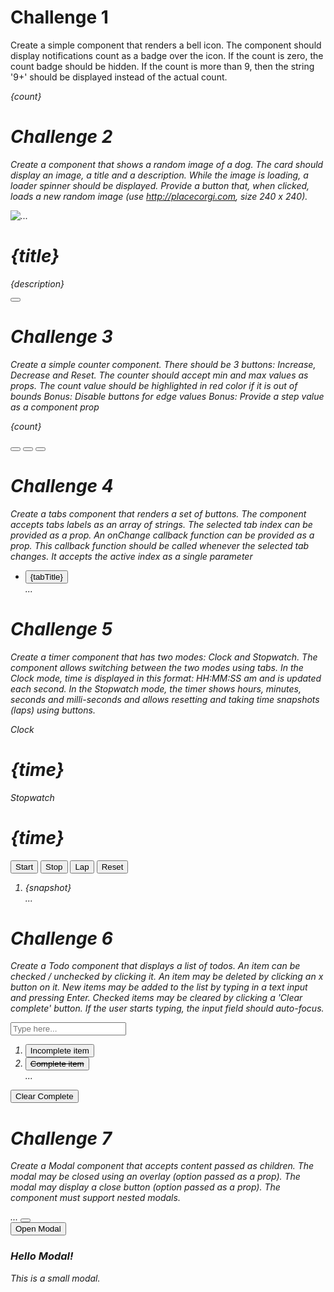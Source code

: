# Challenge 1

Create a simple component that renders a bell icon. The component should display notifications count as a badge over the icon. If the count is zero, the count badge should be hidden. If the count is more than 9, then the string '9+' should be displayed instead of the actual count.

<div className="ex-1">
  <i className="fa fa-bell" />
  <span>{count}</span>
</div>

# Challenge 2

Create a component that shows a random image of a dog. The card should display an image, a title and a description. While the image is loading, a loader spinner should be displayed. Provide a button that, when clicked, loads a new random image (use http://placecorgi.com, size 240 x 240).

<div className="ex-2">
  <img src="..." alt="..." />
  <div className="loader" />
  <h1>{title}</h1>
  <p>{description}</p>
  <button>
    <i className="fa fa-sync" />
  </button>
</div>

# Challenge 3

Create a simple counter component. There should be 3 buttons: Increase, Decrease and Reset. The counter should accept min and max values as props. The count value should be highlighted in red color if it is out of bounds
Bonus: Disable buttons for edge values
Bonus: Provide a step value as a component prop

<div className="ex-3">
  <p>{count}</p>

  <button>
    <i className="fa fa-minus" />
  </button>

  <button>
    <i className="fa fa-undo" />
  </button>

  <button>
    <i className="fa fa-plus" />
  </button>
</div>

# Challenge 4

Create a tabs component that renders a set of buttons. The component accepts tabs labels as an array of strings. The selected tab index can be provided as a prop. An onChange callback function can be provided as a prop. This callback function should be called whenever the selected tab changes. It accepts the active index as a single parameter

<ul className="ex-4">
  <li className="is-active">
    <button>{tabTitle}</button>
  </li>
  ...
</ul>

# Challenge 5

Create a timer component that has two modes: Clock and  Stopwatch. The component allows switching between the two modes using tabs. In the Clock mode, time is displayed in this format: HH:MM:SS am and is updated each second. In the Stopwatch mode, the timer shows hours, minutes, seconds and milli-seconds and allows resetting and taking time snapshots (laps) using buttons.

<div className="ex-5">
  <Tabs />
  <Clock />
  <Stopwatch />
</div>

Clock

<h1>{time}</h1>

Stopwatch

<div>
  <h1>{time}</h1>

  <button>Start</button>
  <button>Stop</button>
  <button>Lap</button>
  <button>Reset</button>

  <ol reversed>
    <li>{snapshot}</li>
    ...
  </ol>
</div>

# Challenge 6

Create a Todo component that displays a list of todos.  An item can be checked / unchecked by clicking it. An item may be deleted by clicking an x button on it. New items may be added to the list by typing in a text input and pressing Enter. Checked items may be cleared by clicking a 'Clear complete' button. If the user starts typing, the input field should auto-focus.

<div className="ex-6">
  <form>
    <input type="text" name="newItem" placeholder="Type here..." />
  </form>

  <ol>
    <li>
      <button>Incomplete item</button>
      <span>
        <i className="fa fa-trash" />
      </span>
    </li>
    <li>
      <button><s>Complete item</s></button>
      <span>
        <i className="fa fa-trash" />
      </span>
    </li>
    ...
  </ol>

  <button>
    Clear Complete
  </button>
</div>

# Challenge 7

Create a Modal component that accepts content  passed as children. The modal may be closed using an overlay (option passed as a prop). The modal may display a close button (option passed as a prop). The component must support nested modals.

<div className="ex-7">
  <div className="content">
    ...
    <button>
      <i className="fa fa-times" />
    </button>
  </div>

  <div className="overlay" />
</div>


<div>
  <button>Open Modal</button>
  <Modal>
    <h3>Hello Modal!</h3>
    <p>
      This is a small modal.
    </p>
  </Modal>
</div>
